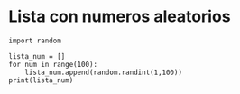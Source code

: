 # Lista con numeros aleatorios

```
import random

lista_num = []
for num in range(100):
    lista_num.append(random.randint(1,100))
print(lista_num)
```